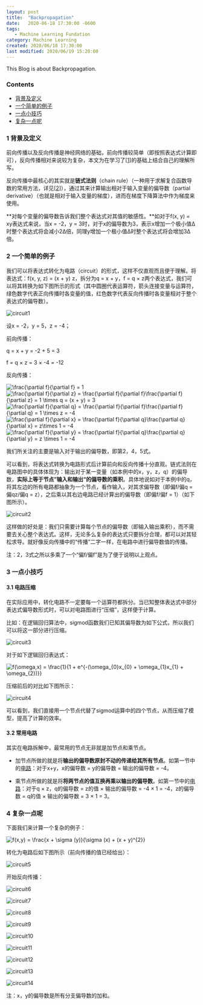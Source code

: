```yaml
---
layout: post
title:  "Backpropagation"
date:   2020-06-18 17:30:00 -0600
tags:
   - Machine Learning Fundation
category: Machine Learning
created: 2020/06/18 17:30:00
last modified: 2020/06/19 15:20:00
---
```


This Blog is about Backpropagation.

### Contents

* [背景及定义](#a)
* [一个简单的例子](#b)
* [一点小技巧](#c)
* [复杂一点呢](#d)

<a name='a'></a>

### 1 背景及定义

前向传播以及反向传播是神经网络的基础，前向传播较简单（即按照表达式计算即可），反向传播相对来说较为复杂，本文为在学习了\[[1](<https://cs231n.github.io/optimization-2/#grad>)\]的基础上结合自己的理解所写。

反向传播中最核心的其实就是**链式法则**（chain rule）（一种用于求解复合函数导数的常用方法，详见\[[2](<https://en.wikipedia.org/wiki/Chain_rule>)\]），通过其来计算输出相对于输入变量的偏导数（partial derivative）（也就是相对于输入变量的梯度），进而在梯度下降算法中作为梯度来使用。

**对每个变量的偏导数告诉我们整个表达式对其值的敏感性。**如对于f(x, y) = xy表达式来说，当x = -2，y = 3时，对于x的偏导数为3，表示x增加一个极小值&Delta;时整个表达式将会减小2&Delta;倍，同理y增加一个极小值&Delta;时整个表达式将会增加3&Delta;倍。

<a name='b'></a>

### 2 一个简单的例子

我们可以将表达式转化为电路（circuit）的形式，这样不仅直观而且便于理解。将表达式：f(x, y, z) = (x + y) z，拆分为q = x + y，f = q &times; z两个表达式，我们可以将其转换为如下图所示的形式（其中圆圈代表运算符，箭头连接变量与运算符，绿色数字代表正向传播时各变量的值，红色数字代表反向传播时各变量相对于整个表达式的偏导数）。

<a name='pic1'></a>

![circuit1](/images/backpropagation1.png)

设x = -2，y = 5，z = -4；

前向传播：

q = x + y = -2 + 5 = 3

f = q &times; z = 3 &times; -4 = -12

反向传播：

<img src="https://latex.codecogs.com/png.latex?\frac{\partial&space;f}{\partial&space;f}&space;=&space;1" title="\frac{\partial f}{\partial f} = 1" />

<img src="https://latex.codecogs.com/png.latex?\frac{\partial&space;f}{\partial&space;z}&space;=&space;\frac{\partial&space;f}{\partial&space;f}\frac{\partial&space;f}{\partial&space;z}&space;=&space;1&space;\times&space;q&space;=&space;(x&space;&plus;&space;y)&space;=&space;3" title="\frac{\partial f}{\partial z} = \frac{\partial f}{\partial f}\frac{\partial f}{\partial z} = 1 \times q = (x + y) = 3" />

<img src="https://latex.codecogs.com/png.latex?\frac{\partial&space;f}{\partial&space;q}&space;=&space;\frac{\partial&space;f}{\partial&space;f}\frac{\partial&space;f}{\partial&space;q}&space;=&space;1&space;\times&space;z&space;=&space;-4" title="\frac{\partial f}{\partial q} = \frac{\partial f}{\partial f}\frac{\partial f}{\partial q} = 1 \times z = -4" />

<img src="https://latex.codecogs.com/png.latex?\frac{\partial&space;f}{\partial&space;x}&space;=&space;\frac{\partial&space;f}{\partial&space;q}\frac{\partial&space;q}{\partial&space;x}&space;=&space;z\times&space;1&space;=&space;-4" title="\frac{\partial f}{\partial x} = \frac{\partial f}{\partial q}\frac{\partial q}{\partial x} = z\times 1 = -4" />

<img src="https://latex.codecogs.com/png.latex?\frac{\partial&space;f}{\partial&space;y}&space;=&space;\frac{\partial&space;f}{\partial&space;q}\frac{\partial&space;q}{\partial&space;y}&space;=&space;z&space;\times&space;1&space;=&space;-4" title="\frac{\partial f}{\partial y} = \frac{\partial f}{\partial q}\frac{\partial q}{\partial y} = z \times 1 = -4" />

我们所关注的主要是输入对于输出的偏导数，即第2，4，5式。

可以看到，将表达式转换为电路形式后计算前向和反向传播十分直观。链式法则在电路图中的具体体现为：输出对于某一变量（如本例中的x，y，z，q）的偏导数，**实际上等于节点”输入和输出“的偏导数的乘积**。具体地说如对于本例中的q，将其左边的所有电路都抽象为一个节点，看作输入，对其求偏导数（即偏f/偏q = 偏qz/偏q = z），之后乘以其右边电路已经计算出的偏导数（即偏f/偏f = 1）（如下图所示）。

![circuit2](/images/backpropagation2.png)

这样做的好处是：我们只需要计算每个节点的偏导数（即输入输出乘积），而不需要去关心整个表达式。这样，无论多么复杂的表达式只要拆分合理，都可以对其轻松求导。就好像反向传播中的“传播”二字一样，在电路中进行偏导数值的传播。

注：2，3式之所以多乘了一个“偏f/偏f”是为了便于说明以上观点。



<a name='c'></a>

### 3 一点小技巧

#### 3.1 电路压缩

在实际应用中，转化电路不一定要每一个运算符都拆分。当已知整体表达式中部分表达式偏导数形式时，可以对电路图进行“压缩”，这样便于计算。

比如：在逻辑回归算法中，sigmod函数我们已知其偏导数为如下公式，所以我们可以将这一部分进行压缩。

![circuit3](/images/backpropagation3.png)

对于如下逻辑回归表达式：

<img src="https://latex.codecogs.com/png.latex?f(\omega,x)&space;=&space;\frac{1}{1&space;&plus;&space;e^{-(\omega_{0}x_{0}&space;&plus;&space;\omega_{1}x_{1}&space;&plus;&space;\omega_{2})}}" title="f(\omega,x) = \frac{1}{1 + e^{-(\omega_{0}x_{0} + \omega_{1}x_{1} + \omega_{2})}}" />

压缩前后的对比如下图所示：

![circuit4](/images/backpropagation4.png)

可以看到，我们直接用一个节点代替了sigmod运算中的四个节点，从而压缩了模型，提高了计算的效率。

#### 3.2 常用电路

其实在电路拆解中，最常用的节点无非就是加节点和乘节点。

* 加节点所做的就是将**输出的偏导数原封不动的传递给其所有节点**。如第一节中的[电路](#pic1)：对于x+y，x的偏导数 = y的偏导数 = 输出的偏导数 = -4。

* 乘节点所做的就是将**将两节点的值互换再乘以输出的偏导数**。如第一节中的[电路](#pic1)：对于q &times; z，q的偏导数 = z的值 &times; 输出的偏导数 = -4 &times; 1 = -4，z的偏导数 = q的值 &times; 输出的偏导数 = 3 &times; 1 = 3。

<a name='d'></a>

### 4 复杂一点呢

下面我们来计算一个复杂的例子：

<img src="https://latex.codecogs.com/png.latex?f(x,y)&space;=&space;\frac{x&space;&plus;&space;\sigma&space;(y)}{\sigma&space;(x)&space;&plus;&space;(x&space;&plus;&space;y)^{2}}" title="f(x,y) = \frac{x + \sigma (y)}{\sigma (x) + (x + y)^{2}}" />

转化为电路后如下图所示（前向传播的值已经给出）：

![circuit5](/images/backpropagation5.png)

开始反向传播：

![circuit6](/images/backpropagation6.png)

![circuit7](/images/backpropagation7.png)

![circuit8](/images/backpropagation8.png)

![circuit9](/images/backpropagation9.png)

![circuit10](/images/backpropagation10.png)

![circuit11](/images/backpropagation11.png)

![circuit12](/images/backpropagation12.png)

![circuit13](/images/backpropagation13.png)

![circuit14](/images/backpropagation14.png)

注：x，y的偏导数是所有分支偏导数的加和。

